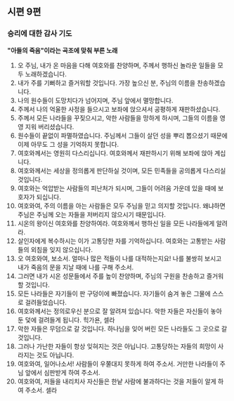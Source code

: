 ## 시편 9편

### 승리에 대한 감사 기도
**"아들의 죽음"이라는 곡조에 맞춰 부른 노래**   
1. 오 주님, 내가 온 마음을 다해 여호와를 찬양하며, 주께서 행하신 놀라운 일들을 모두 노래하겠습니다.
2. 내가 주를 기뻐하고 즐거워할 것입니다. 가장 높으신 분, 주님의 이름을 찬송하겠습니다.
3. 나의 원수들이 도망치다가 넘어지며, 주님 앞에서 멸망합니다.
4. 주께서 나의 억울한 사정을 들으시고 보좌에 앉으셔서 공평하게 재판하셨습니다.
5. 주께서 모든 나라들을 꾸짖으시고, 악한 사람들을 망하게 하시며, 그들의 이름을 영영 지워 버리셨습니다.
6. 원수들이 끝없이 파멸하였습니다. 주님께서 그들이 살던 성을 뿌리 뽑으셨기 때문에 이제 아무도 그 성을 기억하지 못합니다.
7. 여호와께서는 영원히 다스리십니다. 여호와께서 재판하시기 위해 보좌에 앉아 계십니다.
8. 여호와께서는 세상을 정의롭게 판단하실 것이며, 모든 민족들을 공의롭게 다스리실 것입니다.
9. 여호와는 억압받는 사람들의 피난처가 되시며, 그들이 어려움 가운데 있을 때에 보호자가 되십니다.
10. 여호와여, 주의 이름을 아는 사람들은 모두 주님을 믿고 의지할 것입니다. 왜냐하면 주님은 주님께 오는 자들을 저버리지 않으시기 때문입니다.
11. 시온의 왕이신 여호와를 찬양하여라. 여호와께서 행하신 일을 모든 나라들에게 알려라.
12. 살인자에게 복수하시는 이가 고통당한 자를 기억하십니다. 여호와는 고통받는 사람들의 외침을 잊지 않으십니다.
13. 오 여호와여, 보소서. 얼마나 많은 적들이 나를 대적하는지요! 나를 불쌍히 보시고 내가 죽음의 문을 지날 때에 나를 구해 주소서.
14. 그러면 내가 시온 성문들에서 주를 높이 찬양하며, 주님의 구원을 찬송하고 즐거워할 것입니다.
15. 모든 나라들은 자기들이 판 구덩이에 빠졌습니다. 자기들이 숨겨 놓은 그물에 스스로 걸려들었습니다.
16. 여호와께서는 정의로우신 분으로 잘 알려져 있습니다. 악한 자들은 자신들이 놓아 둔 덫에 걸려들게 됩니다. 힉가욘, 셀라
17. 악한 자들은 무덤으로 갈 것입니다. 하나님을 잊어 버린 모든 나라들도 그 곳으로 갈 것입니다.
18. 그러나 가난한 자들이 항상 잊혀지는 것은 아닙니다. 고통당하는 자들의 희망이 사라지는 것도 아닙니다.
19. 여호와여, 일어나소서! 사람들이 우쭐대지 못하게 하여 주소서. 거만한 나라들이 주님 앞에서 심판받게 하여 주소서.
20. 여호와여, 저들을 내리치사 자신들은 한낱 사람에 불과하다는 것을 저들이 알게 하여 주소서. 셀라